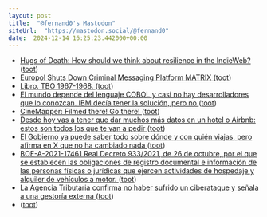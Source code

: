 ```yaml
---
layout: post
title:  "@fernand0's Mastodon"
siteUrl:  "https://mastodon.social/@fernand0"
date:  2024-12-14 16:25:23.442000+00:00
---
```

*  [Hugs of Death: How should we think about resilience in the IndieWeb? ](https://blog.infected.systems/posts/2024-12-04-hugs-of-death) ([toot](https://mastodon.social/@fernand0/113652106752218278))
*  [Europol Shuts Down Criminal Messaging Platform MATRIX ](https://thecyberexpress.com/crackdown-on-matrix-international-crime-gang) ([toot](https://mastodon.social/@fernand0/113651904258913331))
*  [Libro. TBO 1967-1968. ](https://fotografiasenmovimiento.wordpress.com/2024/12/14/libro-tbo-1967-1968) ([toot](https://mastodon.social/@fernand0/113651261220481124))
*  [El mundo depende del lenguaje COBOL y casi no hay desarrolladores que lo conozcan. IBM decía tener la solución, pero no ](https://www.genbeta.com/desarrollo/mundo-depende-lenguaje-cobol-casi-no-hay-desarrolladores-que-conozcan-ibm-decia-tener-solucion-no-) ([toot](https://mastodon.social/@fernand0/113651222625738269))
*  [CineMapper: Filmed there! Go there! ](https://www.cinemapper.com) ([toot](https://mastodon.social/@fernand0/113651001217839964))
*  [Desde hoy vas a tener que dar muchos más datos en un hotel o Airbnb: estos son todos los que te van a pedir ](https://www.genbeta.com/actualidad/hoy-vas-a-tener-que-dar-muchos-datos-hotel-airbnb-estos-todos-que-te-van-a-pedi) ([toot](https://mastodon.social/@fernand0/113650719877036075))
*  [El Gobierno ya puede saber todo sobre dónde y con quién viajas, pero afirma en X que no ha cambiado nada ](https://www.genbeta.com/actualidad/gobierno-puede-saber-todo-donde-quien-viajas-afirma-x-que-no-ha-cambiado-nad) ([toot](https://mastodon.social/@fernand0/113650469005682009))
*  [BOE-A-2021-17461 Real Decreto 933/2021, de 26 de octubre, por el que se establecen las obligaciones de registro documental e información de las personas físicas o jurídicas que ejercen actividades de hospedaje y alquiler de vehículos a motor. ](https://www.boe.es/diario_boe/txt.php?id=BOE-A-2021-1746) ([toot](https://mastodon.social/@fernand0/113649436463267918))
*  [La Agencia Tributaria confirma no haber sufrido un ciberataque y señala a una gestoría externa ](https://www.elconfidencial.com/tecnologia/2024-12-04/agencia-tributaria-trinity-ransomware-ciberataque-gestoria_4017476) ([toot](https://mastodon.social/@fernand0/113648769002200729))
*  [ ](https://masto.es/@DanielSanz) ([toot](https://mastodon.social/@fernand0/113648086059362432))
